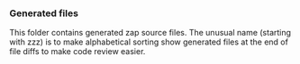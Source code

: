 ### Generated files

This folder contains generated zap source files. The unusual name (starting with
zzz) is to make alphabetical sorting show generated files at the end of file
diffs to make code review easier.
